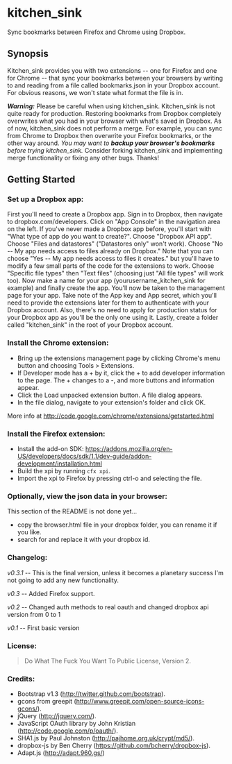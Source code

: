 kitchen_sink
============

Sync bookmarks between Firefox and Chrome using Dropbox.

Synopsis
--------

Kitchen_sink provides you with two extensions -- one for Firefox and one for
Chrome -- that sync your bookmarks between your browsers by writing to and
reading from a file called bookmarks.json in your Dropbox account. For obvious
reasons, we won't state what format the file is in.

**_Warning:_** Please be careful when using kitchen_sink. Kitchen_sink is not
quite ready for production. Restoring bookmarks from Dropbox completely
overwrites what you had in your browser with what's saved in Dropbox. As of
now, kitchen_sink does not perform a merge. For example, you can sync from
Chrome to Dropbox then overwrite your Firefox bookmarks, or the other way
around. *You may want to __backup your browser's bookmarks__ before trying
kitchen_sink.* Consider forking kitchen_sink and implementing merge
functionality or fixing any other bugs. Thanks!

Getting Started
---------------

### Set up a Dropbox app:

First you'll need to create a Dropbox app. Sign in to Dropbox, then navigate to
dropbox.com/developers. Click on "App Console" in the navigation area on the
left. If you've never made a Dropbox app before, you'll start with "What type
of app do you want to create?". Choose "Dropbox API app".  Choose "Files and
datastores" ("Datastores only" won't work).  Choose "No -- My app needs access
to files already on Dropbox." Note that you can choose "Yes -- My app needs
access to files it creates." but you'll have to modify a few small parts of the
code for the extensions to work. Choose "Specific file types" then "Text files"
(choosing just "All file types" will work too).  Now make a name for your app
(yourusername_kitchen_sink for example) and finally create the app. You'll now
be taken to the management page for your app. Take note of the App key and App
secret, which you'll need to provide the extensions later for them to
authenticate with your Dropbox account. Also, there's no need to apply for
production status for your Dropbox app as you'll be the only one using it.
Lastly, create a folder called "kitchen_sink" in the root of your Dropbox
account.

### Install the Chrome extension:

- Bring up the extensions management page by clicking Chrome's menu button
  and choosing Tools > Extensions.
- If Developer mode has a + by it, click the + to add developer
  information to the page. The + changes to a -, and more buttons and
  information appear.
- Click the Load unpacked extension button. A file dialog appears.
- In the file dialog, navigate to your extension's folder and click OK.

More info at http://code.google.com/chrome/extensions/getstarted.html

### Install the Firefox extension:

- Install the add-on SDK:
  https://addons.mozilla.org/en-US/developers/docs/sdk/1.1/dev-guide/addon-development/installation.html
- Build the xpi by running `cfx xpi`.
- Import the xpi to Firefox by pressing ctrl-o and selecting the file.

### Optionally, view the json data in your browser:
This section of the README is not done yet...

- copy the browser.html file in your dropbox folder, you can rename it if
  you like.
- search for <userid> and replace it with your dropbox id.

### Changelog:

*v0.3.1 --*
This is the final version, unless it becomes a planetary success I'm not going to add any new functionality.

*v0.3 --*
Added Firefox support.

*v0.2 --*
Changed auth methods to real oauth and changed dropbox api version from 0 to 1

*v0.1 --*
First basic version

### License:

> Do What The Fuck You Want To Public License, Version 2.

### Credits:

- Bootstrap v1.3 (http://twitter.github.com/bootstrap).
- gcons from greepit (http://www.greepit.com/open-source-icons-gcons/).
- jQuery (http://jquery.com/).
- JavaScript OAuth library by John Kristian (http://code.google.com/p/oauth/).
- SHA1.js by Paul Johnston (http://pajhome.org.uk/crypt/md5/).
- dropbox-js by Ben Cherry (https://github.com/bcherry/dropbox-js).
- Adapt.js (http://adapt.960.gs/)

